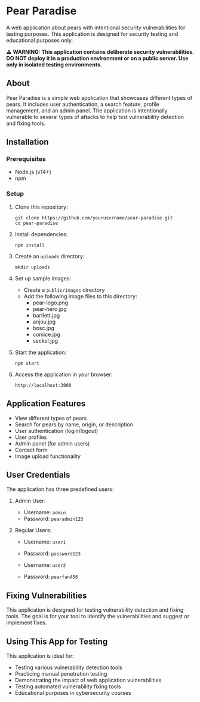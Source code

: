 # Pear Paradise

A web application about pears with intentional security vulnerabilities for testing purposes. This application is designed for security testing and educational purposes only.

**⚠️ WARNING: This application contains deliberate security vulnerabilities. DO NOT deploy it in a production environment or on a public server. Use only in isolated testing environments.**

## About

Pear Paradise is a simple web application that showcases different types of pears. It includes user authentication, a search feature, profile management, and an admin panel. The application is intentionally vulnerable to several types of attacks to help test vulnerability detection and fixing tools.

## Installation

### Prerequisites
- Node.js (v14+)
- npm

### Setup

1. Clone this repository:
   ```
   git clone https://github.com/yourusername/pear-paradise.git
   cd pear-paradise
   ```

2. Install dependencies:
   ```
   npm install
   ```

3. Create an `uploads` directory:
   ```
   mkdir uploads
   ```

4. Set up sample images:
   - Create a `public/images` directory
   - Add the following image files to this directory:
     - pear-logo.png
     - pear-hero.jpg
     - bartlett.jpg
     - anjou.jpg
     - bosc.jpg
     - comice.jpg
     - seckel.jpg

5. Start the application:
   ```
   npm start
   ```

6. Access the application in your browser:
   ```
   http://localhost:3000
   ```

## Application Features

- View different types of pears
- Search for pears by name, origin, or description
- User authentication (login/logout)
- User profiles
- Admin panel (for admin users)
- Contact form
- Image upload functionality

## User Credentials

The application has three predefined users:

1. Admin User:
   - Username: `admin`
   - Password: `pearadmin123`

2. Regular Users:
   - Username: `user1`
   - Password: `password123`
   
   - Username: `user2`
   - Password: `pearfan456`

## Fixing Vulnerabilities

This application is designed for testing vulnerability detection and fixing tools. The goal is for your tool to identify the vulnerabilities and suggest or implement fixes.

## Using This App for Testing

This application is ideal for:
- Testing various vulnerability detection tools
- Practicing manual penetration testing
- Demonstrating the impact of web application vulnerabilities
- Testing automated vulnerability fixing tools
- Educational purposes in cybersecurity courses
